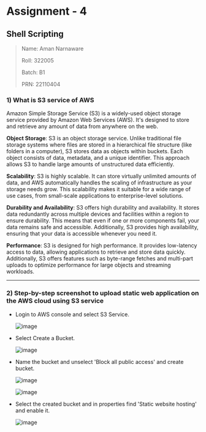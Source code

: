 # Assignment - 4
## Shell Scripting

>Name: Aman Narnaware
>
>Roll: 322005
>
>Batch: B1
>
>PRN: 22110404

### 1) What is S3 service of AWS

Amazon Simple Storage Service (S3) is a widely-used object storage service provided by Amazon Web Services (AWS). It's designed to store and retrieve any amount of data from anywhere on the web.

**Object Storage**: S3 is an object storage service. Unlike traditional file storage systems where files are stored in a hierarchical file structure (like folders in a computer), S3 stores data as objects within buckets. Each object consists of data, metadata, and a unique identifier. This approach allows S3 to handle large amounts of unstructured data efficiently.

**Scalability**: S3 is highly scalable. It can store virtually unlimited amounts of data, and AWS automatically handles the scaling of infrastructure as your storage needs grow. This scalability makes it suitable for a wide range of use cases, from small-scale applications to enterprise-level solutions. 

**Durability and Availability**: S3 offers high durability and availability. It stores data redundantly across multiple devices and facilities within a region to ensure durability. This means that even if one or more components fail, your data remains safe and accessible. Additionally, S3 provides high availability, ensuring that your data is accessible whenever you need it.

**Performance**: S3 is designed for high performance. It provides low-latency access to data, allowing applications to retrieve and store data quickly. Additionally, S3 offers features such as byte-range fetches and multi-part uploads to optimize performance for large objects and streaming workloads.

---

### 2) Step-by-step screenshot to upload static web application on the AWS cloud using S3 service

-  Login to AWS console and select S3 Service.
  
    ![image](https://github.com/RealBeazt/Cloud_Assignments/assets/113709187/ab7b1146-332e-426a-a0fb-488c1b5f3a9b)

-  Select Create a Bucket.

    ![image](https://github.com/RealBeazt/Cloud_Assignments/assets/113709187/57a0af95-009e-4411-9b74-f95e1a1e5c42)

-  Name the bucket and unselect 'Block all public access' and create bucket.

    ![image](https://github.com/RealBeazt/Cloud_Assignments/assets/113709187/62ee429b-c4a7-40c8-b68c-294db9ec16c0)

    ![image](https://github.com/RealBeazt/Cloud_Assignments/assets/113709187/da4a25b1-0088-454d-99bc-f77f6267de4b)

-  Select the created bucket and in properties find 'Static website hosting' and enable it.

    ![image](https://github.com/RealBeazt/Cloud_Assignments/assets/113709187/d324c7e0-d989-4c10-bb27-a686d7803f3f)



